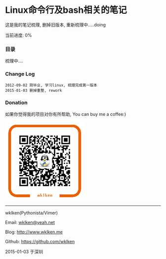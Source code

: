 # Linux命令行及bash相关的笔记

这是我的笔记梳理, 删掉旧版本, 重新梳理中.....doing

当前进度: 0%


### 目录

梳理中....




### Change Log

    2012-09-02 刚毕业, 学习linux, 梳理完成第一版本
    2015-01-03 删掉重整, rework

### Donation

如果你觉得我的项目对你有所帮助, You can buy me a coffee:)

![donation](https://raw.githubusercontent.com/wklken/gallery/master/donation/donation.png)

---------------

wklken(Pythonista/Vimer)

Email: wklken@yeah.net

Blog: http://www.wklken.me

Github: https://github.com/wklken

2015-01-03 于深圳
